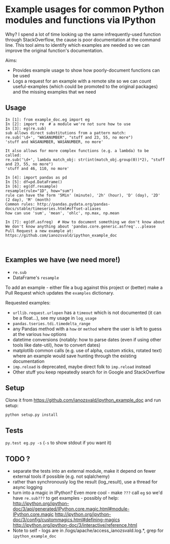 # Example usages for common Python modules and functions via IPython

Why? I spend a lot of time looking up the same infrequently-used function through StackOverflow, the cause is poor documentation at the command line. This tool aims to identify which examples are needed so we can improve the original function's documentation.

Aims:
* Provides example usage to show how poorly-document functions can be used
* Logs a request for an example with a remote site so we can count useful-examples (which could be promoted to the original packages) and the missing examples that we need

## Usage

```
In [1]: from example_doc.eg import eg
In [2]: import re  # a module we're not sure how to use
In [3]: eg(re.sub)
sub allows direct substitutions from a pattern match:
re.sub('\d+', "WASANUMBER", "stuff and 23, 55, no more")
'stuff and WASANUMBER, WASANUMBER, no more'

It also allows for more complex functions (e.g. a lambda) to be called:
re.sub('\d+', lambda match_obj: str(int(match_obj.group(0))*2), "stuff and 23, 55, no more")
'stuff and 46, 110, no more'

In [4]: import pandas as pd
In [5]: df=pd.DataFrame()
In [6]: eg(df.resample)
resample(rule="1D", how="sum")
rule can have the form '5Min' (minute), '2h' (hour), 'D' (day), '2D' (2 day), 'M' (month)
Common rules: http://pandas.pydata.org/pandas-docs/stable/timeseries.html#offset-aliases
how can use 'sum', 'mean', 'ohlc', np.max, np.mean

In [7]: eg(df.asfreq)  # How to document something we don't know about
We don't know anything about 'pandas.core.generic.asfreq'...please Pull Request a new example at: https://github.com/ianozsvald/ipython_example_doc



```

## Examples we have (we need more!)

* `re.sub`
* DataFrame's `resample`

To add an example - either file a bug against this project or (better) make a Pull Request which updates the `examples` dictionary.

Requested examples:

* `urllib.request.urlopen` has a `timeout` which is not documented (it can be a float...), see my usage in `log_usage`
* `pandas.tseries.tdi.timedelta_range`
* any Pandas method with a `how` or `method` where the user is left to guess at the various `how` options
* datetime conversions (notably: how to parse dates (even if using other tools like date-util), how to convert dates)
* matplotlib common calls (e.g. use of alpha, custom xticks, rotated text) where an example would save hunting through the existing documentation
* `imp.reload` is deprecated, maybe direct folk to `imp.reload` instead
* Other stuff you keep repeatedly search for in Google and StackOverflow

## Setup

Clone it from https://github.com/ianozsvald/ipython_example_doc and run setup:

```python setup.py install```

## Tests

``py.test eg.py -s`` (`-s` to show stdout if you want it)

## TODO ?

  * separate the tests into an external module, make it depend on fewer external tools if possible (e.g. not sqlalchemy)
  * rather than synchronously log the result (log_result), use a thread for async logging
  * turn into a magic in IPython? Even more cool - make `???` call `eg` so we'd have `re.sub???` to get examples - possibly of help: http://ipython.org/ipython-doc/3/api/generated/IPython.core.magic.html#module-IPython.core.magic http://ipython.org/ipython-doc/3/config/custommagics.html#defining-magics http://ipython.org/ipython-doc/3/interactive/reference.html
  * Note to self - logs are in <remote>/logs/apache/access_ianozsvald.log.*, grep for `ipython_example_doc`
